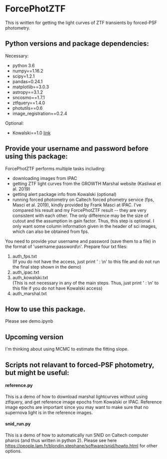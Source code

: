 # ForcePhotZTF
This is written for getting the light curves of ZTF transients by forced-PSF photometry. 

## Python versions and package dependencies:
Necessary:
- python 3.6
- numpy==1.16.2
- scipy=1.2.1
- pandas=0.24.1
- matplotlib==3.0.3
- astropy==3.1.2
- sncosmo==1.7.1
- ztfquery==1.4.0
- photutils==0.6
- image_registration==0.2.4

Optional:
- Kowalski==1.0 [link](https://github.com/dmitryduev/kowalski)

## Provide your username and password before using this package:
ForcePhotZTF performs multiple tasks including:
- downloading images from IPAC
- getting ZTF light curves from the GROWTH Marshal website (Kasliwal et al. 2019)
- getting alert package info from Kowalski (optional)
- running forced photometry on Caltech forced phometry service (fps, Masci et al. 2019), kindly provided by Frank Masci at IPAC. I've compared his result and my ForcePhotZTF result -- they are very consistent with each other. The only difference may be the size of cutout and the assumption in gain factor. Thus, this step is optional. I only want some column information given in the header of sci images, which can also be obtained from fps. 

You need to provide your username and password (save them to a file) in the format of 'username:password\n'. Prepare four txt files:
1. auth_fps.txt <br>
(If you do not have the access, just print ' : \n' to this file and do not run the final step shown in the demo)
2. auth_ipac.txt
3. auth_kowalski.txt <br>
(This is not necessary in any of the main steps. Thus, just print ' : \n' to this file if you do not have Kowalski access)
4. auth_marshal.txt 

## How to use this package.
Please see demo.ipynb

## Upcoming version
I'm thinking about using MCMC to estimate the fitting slope. 

## Scripts not relavant to forced-PSF photometry, but might be useful:
#### reference.py 

This is a demo of how to download marshal lightcurves without using ztfquery, and get reference image epochs from Kowalski or IPAC. Reference image epochs are important since you may want to make sure that no supernova light is in the reference images.

#### snid_run.py

This is a demo of how to automatically run SNID on Caltech computer pharos (and thus written in python 2). 
Please see here https://people.lam.fr/blondin.stephane/software/snid/howto.html for other options.

